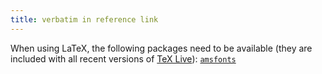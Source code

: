 ```yaml
---
title: verbatim in reference link
---
```


When using LaTeX, the following packages need to be available
(they are included with all recent versions of [TeX Live]):
[`amsfonts`]

[TeX Live]: https://www.tug.org/texlive/
[`amsfonts`]: https://ctan.org/pkg/amsfonts
